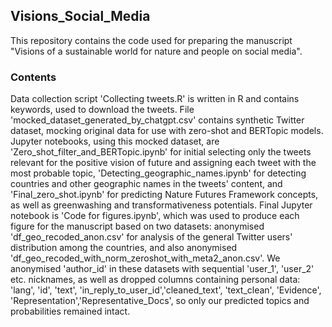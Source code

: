 ## Visions_Social_Media
This repository contains the code used for preparing the manuscript "Visions of a sustainable world for nature and people on social media".

### Contents
Data collection script 'Collecting tweets.R' is written in R and contains keywords, used to download the tweets.
File 'mocked_dataset_generated_by_chatgpt.csv' contains synthetic Twitter dataset, mocking original data for use with zero-shot and BERTopic models.
Jupyter notebooks, using this mocked dataset, are 'Zero_shot_filter_and_BERTopic.ipynb' for initial selecting only the tweets relevant for the positive vision of future and assigning each tweet with the most probable topic, 'Detecting_geographic_names.ipynb' for detecting countries and other geographic names in the tweets' content, and 'Final_zero_shot.ipynb' for predicting Nature Futures Framework concepts, as well as greenwashing and transformativeness potentials.
Final Jupyter notebook is 'Code for figures.ipynb', which was used to produce each figure for the manuscript based on two datasets: anonymised 'df_geo_recoded_anon.csv' for analysis of the general Twitter users' distribution among the countries, and also anonymised 'df_geo_recoded_with_norm_zeroshot_with_meta2_anon.csv'. We anonymised 'author_id' in these datasets with sequential 'user_1', 'user_2' etc. nicknames, as well as dropped columns containing personal data: 'lang', 'id', 'text', 'in_reply_to_user_id','cleaned_text', 'text_clean', 'Evidence', 'Representation','Representative_Docs', so only our predicted topics and probabilities remained intact.
